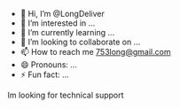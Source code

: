 - 👋 Hi, I’m @LongDeliver
- 👀 I’m interested in ...
- 🌱 I’m currently learning ...
- 💞️ I’m looking to collaborate on ...
- 📫 How to reach me 753long@gmail.com
- 😄 Pronouns: ...
- ⚡ Fun fact: ...

<!---
LongDeliver/LongDeliver is a ✨ special ✨ repository because its `README.md` (this file) appears on your GitHub profile.
You can click the Preview link to take a look at your changes.
--->
Im looking for technical support

